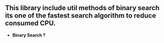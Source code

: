 ## This library include util methods of binary search its one of the fastest search algorithm to reduce consumed CPU.

-   **Binary Search ?**


